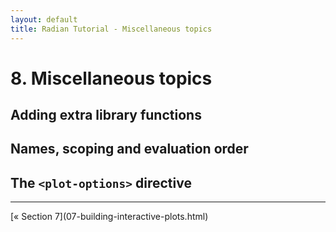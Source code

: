 ```yaml
---
layout: default
title: Radian Tutorial - Miscellaneous topics
---
```


# 8. Miscellaneous topics

## Adding extra library functions

## Names, scoping and evaluation order

## The `<plot-options>` directive


<hr>
[&laquo; Section 7](07-building-interactive-plots.html)
